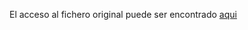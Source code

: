 El acceso al fichero original puede ser encontrado [aqui](https://docs.google.com/document/d/1Fh-ALHoaJi0A3s27H-sJX5ssku8eRsRjHITzl1g7sno/edit?usp=sharing)